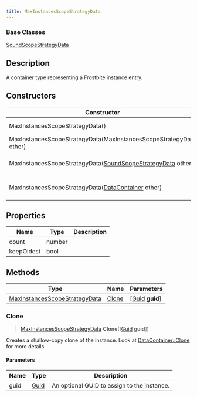```yaml
---
title: MaxInstancesScopeStrategyData
---
```

### Base Classes

[SoundScopeStrategyData](SoundScopeStrategyData)

## Description

A container type representing a Frostbite instance entry.

## Constructors

| Constructor                                                                              | Description                                                                                                                                       |
| ---------------------------------------------------------------------------------------- | ------------------------------------------------------------------------------------------------------------------------------------------------- |
| MaxInstancesScopeStrategyData()                                                          | Create a new instance of this container type.                                                                                                     |
| MaxInstancesScopeStrategyData(MaxInstancesScopeStrategyData other)                       | Create a reference copy of an instance of the same type.                                                                                          |
| MaxInstancesScopeStrategyData([SoundScopeStrategyData](SoundScopeStrategyData) other)    | Upcast an instance of type [SoundScopeStrategyData](SoundScopeStrategyData) to [MaxInstancesScopeStrategyData](MaxInstancesScopeStrategyData).    |
| MaxInstancesScopeStrategyData([DataContainer](/vext/ref/shared/class/datacontainer) other) | Upcast an instance of type [DataContainer](/vext/ref/shared/class/datacontainer) to [MaxInstancesScopeStrategyData](MaxInstancesScopeStrategyData). |

## Properties

| Name       | Type   | Description |
| ---------- | ------ | ----------- |
| count      | number |             |
| keepOldest | bool   |             |

## Methods

| Type                                                           | Name            | Parameters                                     |
| -------------------------------------------------------------- | --------------- | ---------------------------------------------- |
| [MaxInstancesScopeStrategyData](MaxInstancesScopeStrategyData) | [Clone](#clone) | \[[Guid](/vext/ref/shared/class/guid) **guid**\] |

### Clone

> [MaxInstancesScopeStrategyData](MaxInstancesScopeStrategyData) **Clone**(\[[Guid](/vext/ref/shared/class/guid) **guid**\])

Creates a shallow-copy clone of the instance. Look at [DataContainer::Clone](/vext/ref/shared/class/datacontainer#clone) for more details.

#### Parameters

| Name | Type         | Description                                 |
| ---- | ------------ | ------------------------------------------- |
| guid | [Guid](Guid) | An optional GUID to assign to the instance. |
